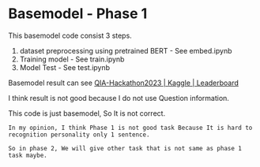 # Basemodel - Phase 1

This basemodel code consist 3 steps.

1) dataset preprocessing using pretrained BERT - See embed.ipynb
2) Training model - See train.ipynb
3) Model Test - See test.ipynb



Basemodel result can see [QIA-Hackathon2023 | Kaggle | Leaderboard](https://www.kaggle.com/competitions/qia-hackathon2023/leaderboard)


 I think result is not good because I do not use Question information.

This code is just basemodel, So It is not correct.


```
In my opinion, I think Phase 1 is not good task Because It is hard to recognition personality only 1 sentence. 

So in phase 2, We will give other task that is not same as phase 1 task maybe.
```






